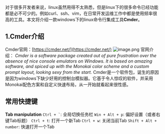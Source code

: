 对于很多开发者来说，linux虽然用得不太熟悉，但是linux下的很多命令已经功能都是必不可少的。例如curl、ssh、vim，在日常开发运维工作中都是使用频率很高的工具。本文将介绍一款windows下的linux命令行集成工具**Cmder**。

## 1.Cmder介绍
Cmder官网：[https://cmder.net/](https://cmder.net/)
![image.png](0)
官网介绍：
*Cmder is a software package created out of pure frustration over the absence of nice console emulators on Windows. It is based on amazing software, and spiced up with the Monokai color scheme and a custom prompt layout, looking sexy from the start.*
Cmder是一个软件包，诞生的原因是因为windows下缺少好用的控制台模拟器。它基于令人惊叹的软件，并采用Monokai配色方案和自定义快速布局，从一开始就看起来很性感。

## 常用快捷键

**Tab manipulation**
`` Ctrl + ` ``: 全局切换任务栏
`Win + Alt + p`: 偏好设置（或者右键Tab标题）
`Ctrl + t`: 打开一个新Tab
`Ctrl + w`: 关闭当前Tab
`Shift + Alt + number`: 快速打开一个Tab